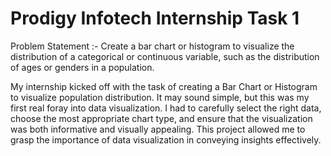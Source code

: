 # Prodigy Infotech Internship Task 1
Problem Statement :- Create a bar chart or histogram to visualize the distribution of a categorical or continuous variable, such as the distribution of ages or genders in a population.

My internship kicked off with the task of creating a Bar Chart or Histogram to visualize population distribution. It may sound simple, but this was my first real foray into data visualization. I had to carefully select the right data, choose the most appropriate chart type, and ensure that the visualization was both informative and visually appealing. This project allowed me to grasp the importance of data visualization in conveying insights effectively.
